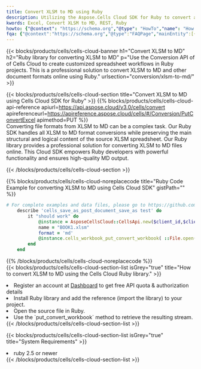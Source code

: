 ```yaml
---
title: Convert XLSM to MD using Ruby 
description: Utilizing the Aspose.Cells Cloud SDK for Ruby to convert a XLSM format file to a MD format file. 
kwords: Excel, Convert XLSM to MD, REST, Ruby
howto: {"@context": "https://schema.org","@type": "HowTo","name": "How to convert XLSM to MD using the Cells Cloud Ruby library.","description": "How to convert XLSM to MD using the Cells Cloud Ruby library.","image": {"@type": "ImageObject"},"url": "/ruby/conversion/xlsm-to-md/","step": [{ "@type": "HowToStep","name": "How to convert XLSM to MD using the Cells Cloud Ruby library. step 1", "image": {"@type": "ImageObject",},"url": "/ruby/conversion/xlsm-to-md/","text": "Register an account at <a href='https://dashboard.aspose.cloud/'>Dashboard</a> to get free API quota & authorization details",},{ "@type": "HowToStep","name": "How to convert XLSM to MD using the Cells Cloud Ruby library. step 1", "image": {"@type": "ImageObject",},"url": "/ruby/conversion/xlsm-to-md/","text": "Install Ruby library and add the reference (import the library) to your project.",},{ "@type": "HowToStep","name": "How to convert XLSM to MD using the Cells Cloud Ruby library. step 1", "image": {"@type": "ImageObject",},"url": "/ruby/conversion/xlsm-to-md/","text": "Open the source file in Ruby.",},{ "@type": "HowToStep","name": "How to convert XLSM to MD using the Cells Cloud Ruby library. step 1", "image": {"@type": "ImageObject",},"url": "/ruby/conversion/xlsm-to-md/","text": "Use the `put_convert_workbook` method to retrieve the resulting stream.",}, ],"supply": {"@type": "HowToSupply","name": "document"},"tool": [{"@type": "HowToTool","name": "RubyMine, Visual Studio Code, Aptana Studio, NetBeans"},{"@type": "HowToTool","name": "Aspose Cells"}],"totalTime": "PT6M"}
fqa: {"@context":"https://schema.org","@type":"FAQPage","mainEntity":[{"@type":"Question","name":"Why convert file formats in C# using REST API?","acceptedAnswer":{"@type":"Answer","text":"Documents are encoded in many ways, and some files may be incompatible with the software you use. To open and read such files, just convert them to appropriate file formats.<br/><ol><li>Install .NET SDK and add the reference (import the library) to your project.</li><li>Open the source file in C# using REST API.</li><li>Call the PutConvertWorkbookRequest() method, passing an output filename with required extension.</li><li>Get the result of conversion as a separate file.</li></ol>"}},{"@type":"Question","name":"What file formats can I convert with your C# library?","acceptedAnswer":{"@type":"Answer","text":"We support a variety of file formats for conversion using .NET library, including XLSX, Excel, xls , PDF, CSV, HTML, Markdown, XML, PNG, JPG, TIFF, Json, TXT and many more."}},{"@type":"Question","name":"What is the maximum allowed file size for conversion using this .NET library?","acceptedAnswer":{"@type":"Answer","text":"There are no file size limits for format conversions using .NET library."}}]}
---
```



{{< blocks/products/cells/cells-cloud-banner h1="Convert XLSM to MD" h2="Ruby library for converting XLSM to MD" p="Use the Conversion API of of Cells Cloud to create customized spreadsheet workflows in Ruby projects. This is a professional solution to convert XLSM to MD and other document formats online using Ruby." urlsection="conversion/xlsm-to-md/" >}}

{{< blocks/products/cells/cells-cloud-section  title="Convert XLSM to MD using Cells Cloud SDK for Ruby" >}}
{{% blocks/products/cells/cells-cloud-api-reference  apiurl=https://api.aspose.cloud/v3.0/cells/convert  apireferenceurl=https://apireference.aspose.cloud/cells/#/Conversion/PutConvertExcel  apimethod=PUT %}}
<br/>
Converting file formats from XLSM to MD can be a complex task. Our Ruby SDK handles all XLSM to MD format conversions while preserving the main structural and logical content of the source XLSM spreadsheet. Our Ruby library provides a professional solution for converting XLSM to MD files online. This Cloud SDK empowers Ruby developers with powerful functionality and ensures high-quality MD output.

{{< /blocks/products/cells/cells-cloud-section >}}

{{% blocks/products/cells/cells-cloud-noreplacecode title="Ruby Code Example for converting XLSM to MD using Cells Cloud SDK" gistPath="" %}}
 
```ruby
# For complete examples and data files, please go to https://github.com/aspose-cells-cloud/aspose-cells-cloud-ruby/
    describe 'cells_save_as_post_document_save_as test' do
        it "should work" do
            @instance = AsposeCellsCloud::CellsApi.new($client_id,$client_secret,"v3.0","https://api.aspose.cloud/")
            name = "BOOK1.xlsm"
            format = 'md'
            @instance.cells_workbook_put_convert_workbook( ::File.open(File.expand_path("data/"+name),"r")  {|io| io.read(io.size) },{:format=>format})     
        end
    end
```
 
{{% /blocks/products/cells/cells-cloud-noreplacecode  %}}
<br/>
{{< blocks/products/cells/cells-cloud-section-list isGrey="true"  title="How to convert XLSM to MD using the Cells Cloud Ruby library." >}}
<li>Register an account at <a href="https://dashboard.aspose.cloud/">Dashboard</a> to get free API quota & authorization details</li>
<li>Install Ruby library and add the reference (import the library) to your project.</li>
<li>Open the source file in Ruby.</li>
<li>Use the `put_convert_workbook` method to retrieve the resulting stream.</li>
{{< /blocks/products/cells/cells-cloud-section-list >}}

{{< blocks/products/cells/cells-cloud-section-list isGrey="true"  title="System Requirements" >}}
<li>ruby 2.5 or newer</li>
{{< /blocks/products/cells/cells-cloud-section-list >}}
